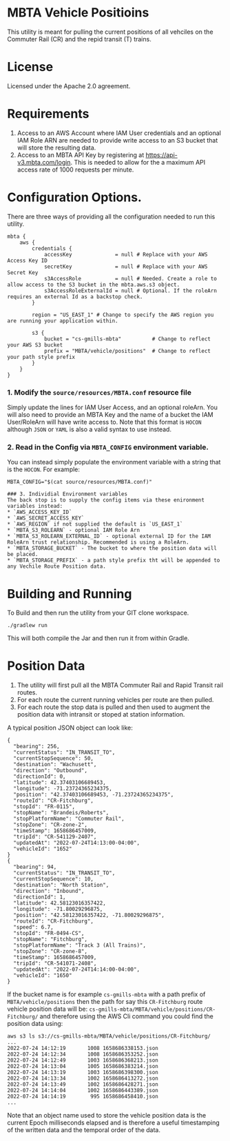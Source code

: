 # MBTA Vehicle Positioins
This utility is meant for pulling the current positions of all vehciles on the Commuter Rail (CR) and the repid transit (T) trains.

# License
Licensed under the Apache 2.0 agreement.

# Requirements
1. Access to an AWS Account where IAM User credentials and an optional IAM Role ARN are needed to provide write access to an S3 bucket that will store the resulting data.
2. Access to an MBTA API Key by registering at https://api-v3.mbta.com/login. This is needed to allow for the a maximum API access rate of 1000 requests per minute.

# Configuration Options.
There are three ways of providing all the configuration needed to run this utility.

```
mbta {
    aws {
        credentials {
            accessKey              = null # Replace with your AWS Access Key ID
            secretKey              = null # Replace with your AWS Secret Key
            s3AccessRole           = null # Needed. Create a role to allow access to the S3 bucket in the mbta.aws.s3 object.
            s3AccessRoleExternalId = null # Optional. If the roleArn requires an external Id as a backstop check.
        }

        region = "US_EAST_1" # Change to specify the AWS region you are running your application within.

        s3 {
            bucket = "cs-gmills-mbta"          # Change to reflect your AWS S3 bucket
            prefix = "MBTA/vehicle/positions"  # Change to reflect your path style prefix
        }
    }
}
```

### 1. Modify the `source/resources/MBTA.conf` resource file
Simply update the lines for IAM User Access, and an optional roleArn. You will also need to provide an MBTA Key and the name of a bucket the IAM User/RoleArn will have write access to.
Note that this format is `HOCON` although `JSON` or `YAML` is also a valid syntax to use instead.

### 2. Read in the Config via `MBTA_CONFIG` environment variable.
You can instead simply populate the environment variable with a string that is the `HOCON`. For example:
```
MBTA_CONFIG="$(cat source/resources/MBTA.conf)"

### 3. Individial Environment variables
The back stop is to supply the config items via these enironment variables instead:
* `AWS_ACCESS_KEY_ID` 
* `AWS_SECRET_ACCESS_KEY`
* `AWS_REGION` if not supplied the default is `US_EAST_1`
* `MBTA_S3_ROLEARN` - optional IAM Role Arn
* `MBTA_S3_ROLEARN_EXTERNAL_ID` - optional external ID for the IAM RoleArn trust relationship. Recommended is using a RoleArn.
* `MBTA_STORAGE_BUCKET` - The bucket to where the position data will be placed.
* `MBTA_STORAGE_PREFIX` - a path style prefix tht will be appended to any Vechile Route Position data.
```

# Building and Running
To Build and then run the utility from your GIT clone workspace.

`./gradlew run`

This will both compile the Jar and then run it from within Gradle.

# Position Data
1. The utility will first pull all the MBTA Commuter Rail and Rapid Transit rail routes. 
2. For each route the current running vehicles per route are then pulled. 
3. For each route the stop data is pulled and then used to augment the position data with intransit or stoped at station information.

A typical position JSON object can look like:
```
{
  "bearing": 256,
  "currentStatus": "IN_TRANSIT_TO",
  "currentStopSequence": 50,
  "destination": "Wachusett",
  "direction": "Outbound",
  "directionId": 0,
  "latitude": 42.37403106689453,
  "longitude": -71.23724365234375,
  "position": "42.37403106689453, -71.23724365234375",
  "routeId": "CR-Fitchburg",
  "stopId": "FR-0115",
  "stopName": "Brandeis/Roberts",
  "stopPlatformName": "Commuter Rail",
  "stopZone": "CR-zone-2",
  "timeStamp": 1658686457009,
  "tripId": "CR-541129-2407",
  "updatedAt": "2022-07-24T14:13:00-04:00",
  "vehicleId": "1652"
}
{
  "bearing": 94,
  "currentStatus": "IN_TRANSIT_TO",
  "currentStopSequence": 10,
  "destination": "North Station",
  "direction": "Inbound",
  "directionId": 1,
  "latitude": 42.58123016357422,
  "longitude": -71.80029296875,
  "position": "42.58123016357422, -71.80029296875",
  "routeId": "CR-Fitchburg",
  "speed": 6.7,
  "stopId": "FR-0494-CS",
  "stopName": "Fitchburg",
  "stopPlatformName": "Track 3 (All Trains)",
  "stopZone": "CR-zone-8",
  "timeStamp": 1658686457009,
  "tripId": "CR-541071-2408",
  "updatedAt": "2022-07-24T14:14:00-04:00",
  "vehicleId": "1650"
}
```

If the bucket name is for example `cs-gmills-mbta` with a path prefix of `MBTA/vehicle/positions` then the path for say this `CR-Fitchburg` route vehicle position data will be:
`cs-gmills-mbta/MBTA/vehicle/positions/CR-Fitchburg/` and therefore using the AWS Cli command you could find the position data using:

```
aws s3 ls s3://cs-gmills-mbta/MBTA/vehicle/positions/CR-Fitchburg/
...
2022-07-24 14:12:19       1008 1658686338153.json
2022-07-24 14:12:34       1008 1658686353252.json
2022-07-24 14:12:49       1003 1658686368213.json
2022-07-24 14:13:04       1005 1658686383214.json
2022-07-24 14:13:19       1003 1658686398300.json
2022-07-24 14:13:34       1002 1658686413272.json
2022-07-24 14:13:49       1002 1658686428271.json
2022-07-24 14:14:04       1002 1658686443389.json
2022-07-24 14:14:19        995 1658686458410.json
...
```
Note that an object name used to store the vehicle position data is the current Epoch milliseconds elapsed and is therefore a useful timestamping of the written data and the temporal order of the data.
